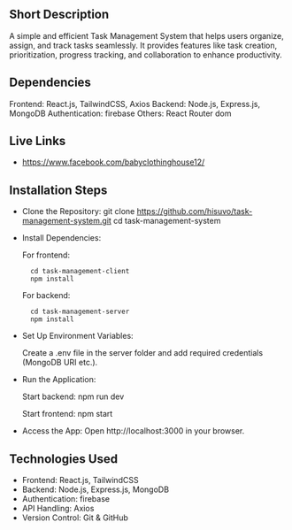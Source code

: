 ## Short Description

A simple and efficient Task Management System that helps users organize, assign, and track tasks seamlessly. It provides features like task creation, prioritization, progress tracking, and collaboration to enhance productivity.

## Dependencies

Frontend: React.js, TailwindCSS, Axios
Backend: Node.js, Express.js, MongoDB
Authentication: firebase
Others: React Router dom

## Live Links

- https://www.facebook.com/babyclothinghouse12/

## Installation Steps

- Clone the Repository:
  git clone https://github.com/hisuvo/task-management-system.git
  cd task-management-system

- Install Dependencies:

  For frontend:

        cd task-management-client
        npm install

  For backend:

        cd task-management-server
        npm install

- Set Up Environment Variables:

  Create a .env file in the server folder and add required credentials (MongoDB URI etc.).

- Run the Application:

  Start backend:
  npm run dev

  Start frontend:
  npm start

- Access the App:
  Open http://localhost:3000 in your browser.

## Technologies Used

- Frontend: React.js, TailwindCSS
- Backend: Node.js, Express.js, MongoDB
- Authentication: firebase
- API Handling: Axios
- Version Control: Git & GitHub
